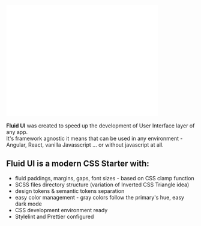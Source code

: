 <div class="fluid-logo">

![fluid ui logo](./images/logo-fluid-ui-white.svg)

</div>

<strong>Fluid UI</strong> was created to speed up the development of User Interface layer of any app.<br/>
It's framework agnostic it means that can be used in any environment - Angular, React, vanilla Javasscript ... or without javascript at all.

## Fluid UI is a modern CSS Starter with:

<ul>
  <li>fluid paddings, margins, gaps, font sizes - based on CSS clamp function</li>
  <li>SCSS files directory structure (variation of Inverted CSS Triangle idea)</li>
  <li>design tokens & semantic tokens separation </li>
  <li>easy color management - gray colors follow the primary's hue, easy dark mode</li>
  <li>CSS development environment ready</li>
  <li>Stylelint and Prettier configured</li>
</ul>
